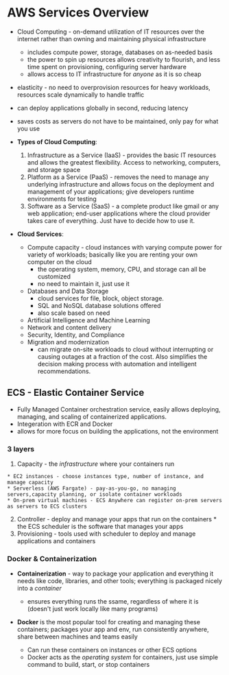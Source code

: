 # AWS Services Overview

* Cloud Computing - on-demand utilization of IT resources over the internet rather than owning and maintaining physical infrastructure
  * includes compute power, storage, databases on as-needed basis
  * the power to spin up resources allows creativity to flourish, and less time spent on provisioning, configuring server hardware
  * allows access to IT infrastructure for *anyone* as it is so cheap
* elasticity - no need to overprovision resources for heavy workloads, resources scale dynamically to handle traffic
* can deploy applications globally in second, reducing latency
* saves costs as servers do not have to be maintained, only pay for what you use
* **Types of Cloud Computing**: 
  1. Infrastructure as a Service (IaaS) - provides the basic IT resources and allows the greatest flexibility. Access to networking, computers, and storage space
  2. Platform as a Service (PaaS) - removes the need to manage any underlying infrastructure and allows focus on the deployment and management of your applications; give developers runtime environments for testing
  3. Software as a Service (SaaS) - a complete product like gmail or any web application; end-user applications where the cloud provider takes care of everything. Just have to decide how to use it.

* **Cloud Services**: 
  * Compute capacity - cloud instances with varying compute power for variety of workloads; basically like you are renting your own computer on the cloud
    * the operating system, memory, CPU, and storage can all be customized
    * no need to maintain it, just use it
  * Databases and Data Storage
    * cloud services for file, block, object storage.
    * SQL and NoSQL database solutions offered
    * also scale based on need
  * Artificial Intelligence and Machine Learning
  * Network and content delivery
  * Security, Identity, and Compliance
  * Migration and modernization
    * can migrate on-site workloads to cloud without interrupting or causing outages at a fraction of the cost. Also simplifies the decision making process with automation and intelligent recommendations.  

## ECS - Elastic Container Service

* Fully Managed Container orchestration service, easily allows deploying, managing, and scaling of containerized applications.
* Integeration with ECR and Docker
* allows for more focus on building the applications, not the environment

### 3 layers

  1. Capacity - the *infrastructure* where your containers run

    * EC2 instances - choose instances type, number of instance, and manage capacity
    * Serverless (AWS Fargate) - pay-as-you-go, no managing servers,capacity planning, or isolate container workloads
    * On-prem virtual machines - ECS Anywhere can register on-prem servers as servers to ECS clusters
  2. Controller - deploy and manage your apps that run on the containers
    * the ECS scheduler is the software that manages your apps
  3. Provisioning - tools used with scheduler to deploy and manage applications and containers

### Docker & Containerization

* **Containerization** - way to package your application and everything it needs like code, libraries, and other tools; everything is packaged nicely into a *container*
  * ensures everything runs the ssame, regardless of where it is (doesn't just work locally like many programs)

* **Docker** is the most popular tool for creating and managing these containers; packages your app and env, run consistently anywhere, share between machines and teams easily
  * Can run these containers on instances or other ECS options
  * Docker acts as the *operating system* for containers, just use simple command  to build, start, or stop containers 



